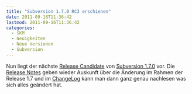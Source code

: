 ```yaml
---
title: "Subversion 1.7.0 RC3 erschienen"
date: 2011-09-16T11:36:42
lastmod: 2011-09-16T11:36:42
categories:
  - SKM
  - Neuigkeiten
  - Neue Versionen
  - Subversion
---
```

Nun liegt der nächste <a href="http://old.nabble.com/Apache-Subversion-1.7.0-rc3-Released-to32466227.html">Release Candidate</a> von <a href="http://subversion.apache.org">Subversion 1.7.0</a> vor. Die <a href="http://subversion.apache.org/docs/release-notes/1.7.html">Release Notes</a> geben wieder Auskunft über die Änderung im Rahmen der Release 1.7 und im <a href="http://svn.apache.org/repos/asf/subversion/tags/1.7.0-rc3/CHANGES">ChangeLog</a> kann man dann ganz genau nachlesen was sich alles geändert hat.
